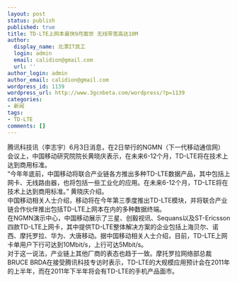 ```yaml
---
layout: post
status: publish
published: true
title: TD-LTE上网本最快9月面世 无线带宽高达10M
author:
  display_name: 北漂IT民工
  login: admin
  email: calidion@gmail.com
  url: ''
author_login: admin
author_email: calidion@gmail.com
wordpress_id: 1139
wordpress_url: http://www.3gcnbeta.com/wordpress/?p=1139
categories:
- 新闻
tags:
- TD-LTE
comments: []
---
```

<p>腾讯科技讯（李志宇）6月3日消息，在2日举行的NGMN（下一代移动通信网）会议上，中国移动研究院院长黄晓庆表示，在未来6-12个月，TD-LTE将在技术上达到商用标准。<br />
&ldquo;今年年底前，中国移动将联合产业链各方推出多种TD-LTE数据产品，其中包括上网卡、无线路由器，也将包括一些工业化的应用。在未来6-12个月，TD-LTE将在技术上达到商用标准。&rdquo; 黄晓庆介绍。<br />
中国移动相关人士介绍，移动将在今年第三季度推出TD-LTE模块，并将联合产业链合作伙伴推出包括TD-LTE上网本在内的多种数据终端。<br />
在NGMN演示中心，中国移动展示了三星、创毅视讯、Sequans以及ST-Ericsson四款TD-LTE上网卡，其中提供TD-LTE整体解决方案的企业包括上海贝尔、诺西、摩托罗拉、华为、大唐移动。据中国移动相关人士介绍，目前，TD-LTE上网卡单用户下行可达到10Mbit/s，上行可达5Mbit/s。<br />
对于这一说法，产业链上其他厂商的表态也趋于一致。摩托罗拉网络部总裁BRUCE BRDA在接受腾讯科技专访时表示，TD-LTE的大规模应用预计会在2011年的上半年，而在2011年下半年将会有TD-LTE的手机产品面市。</p>
